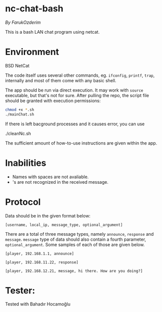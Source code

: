 # nc-chat-bash
_By FarukOzderim_  

This is a bash LAN chat program using netcat. 

# Environment

BSD NetCat   

The code itself uses several other commands, eg. `ifconfig`, `printf`, `trap`, internally and most of them come with any basic
shell.

The app should be run via direct execution. It may work with `source` executable, but that's not for sure. After pulling the
repo, the script file should be granted with execution permissions:

``` Bash
chmod +x *.sh
./mainChat.sh
```

If there is left bacground processes and it causes error, you can use 

./cleanNc.sh

The sufficient amount of how-to-use instructions are given within the app.


# Inabilities
- Names with spaces are not avaliable.
- 's are not recognized in the received message.


# Protocol

Data should be in the given format below:

``` regex
[username, local_ip, message_type, optional_argument]
```

There are a total of three message types, namely `announce`, `response` and `message`. `message` type of data should 
also contain a fourth parameter, `optional_argument`. Some samples of each of those are given below.

``` regex
[player, 192.168.1.1, announce]
```

``` regex
[player, 192.168.11.22, response]
```

``` regex
[player, 192.168.12.21, message, hi there. How are you doing?]
```


# Tester: 

Tested with Bahadır Hocamoğlu
